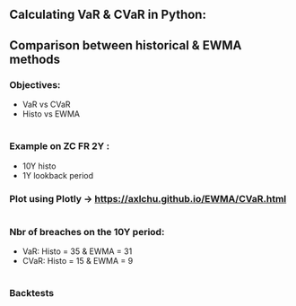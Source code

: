 ## Calculating VaR & CVaR in Python: 
## Comparison between historical & EWMA methods

### Objectives:
- VaR vs CVaR
- Histo vs EWMA

#
### Example on ZC FR 2Y : 
- 10Y histo
- 1Y lookback period

### Plot using Plotly -> https://axlchu.github.io/EWMA/CVaR.html

#
### Nbr of breaches on the 10Y period:
- VaR: Histo = 35 & EWMA = 31
- CVaR: Histo = 15 & EWMA = 9
        
#
### Backtests
